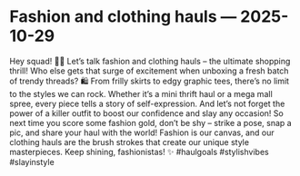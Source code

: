# Fashion and clothing hauls — 2025-10-29

Hey squad! 💁‍♀️ Let’s talk fashion and clothing hauls – the ultimate shopping thrill! Who else gets that surge of excitement when unboxing a fresh batch of trendy threads? 🛍️ From frilly skirts to edgy graphic tees, there’s no limit to the styles we can rock. Whether it’s a mini thrift haul or a mega mall spree, every piece tells a story of self-expression. And let’s not forget the power of a killer outfit to boost our confidence and slay any occasion! So next time you score some fashion gold, don’t be shy – strike a pose, snap a pic, and share your haul with the world! Fashion is our canvas, and our clothing hauls are the brush strokes that create our unique style masterpieces. Keep shining, fashionistas! ✨ #haulgoals #stylishvibes #slayinstyle
